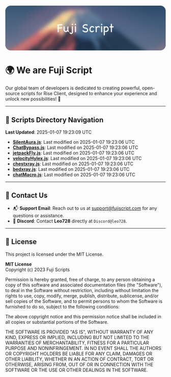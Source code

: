 ![Banner](.github/b.webp)

# 🌍 **We are Fuji Script**

Our global team of developers is dedicated to creating powerful, open-source scripts for Rise Client, designed to enhance your experience and unlock new possibilities! 🌟

---
<!-- SCRIPTS_NAVIGATION_START -->
## 📂 **Scripts Directory Navigation**

**Last Updated**: 2025-01-07 19:23:09 UTC

- **[SilentAura.js](scripts/SilentAura.js)**: Last modified on 2025-01-07 19:23:06 UTC
- **[ChatBypass.js](scripts/ChatBypass.js)**: Last modified on 2025-01-07 19:23:06 UTC
- **[jetpackFly.js](scripts/jetpackFly.js)**: Last modified on 2025-01-07 19:23:06 UTC
- **[velocityHylex.js](scripts/velocityHylex.js)**: Last modified on 2025-01-07 19:23:06 UTC
- **[chestxray.js](scripts/chestxray.js)**: Last modified on 2025-01-07 19:23:06 UTC
- **[bedxray.js](scripts/bedxray.js)**: Last modified on 2025-01-07 19:23:06 UTC
- **[chatMacro.js](scripts/chatMacro.js)**: Last modified on 2025-01-07 19:23:06 UTC

<!-- SCRIPTS_NAVIGATION_END -->

---

## 💬 **Contact Us**  
- 📬 **Support Email**: Reach out to us at [support@fujiscript.com](mailto:support@fujiscript.com) for any questions or assistance.  
- 💬 **Discord**: Contact **Leo728** directly at `Discord@leo728`.

---

## 📜 **License**

This project is licensed under the MIT License.  

**MIT License**  
Copyright (c) 2023 Fuji Scripts  

Permission is hereby granted, free of charge, to any person obtaining a copy of this software and associated documentation files (the "Software"), to deal in the Software without restriction, including without limitation the rights to use, copy, modify, merge, publish, distribute, sublicense, and/or sell copies of the Software, and to permit persons to whom the Software is furnished to do so, subject to the following conditions:  

The above copyright notice and this permission notice shall be included in all copies or substantial portions of the Software.  

THE SOFTWARE IS PROVIDED "AS IS", WITHOUT WARRANTY OF ANY KIND, EXPRESS OR IMPLIED, INCLUDING BUT NOT LIMITED TO THE WARRANTIES OF MERCHANTABILITY, FITNESS FOR A PARTICULAR PURPOSE AND NONINFRINGEMENT. IN NO EVENT SHALL THE AUTHORS OR COPYRIGHT HOLDERS BE LIABLE FOR ANY CLAIM, DAMAGES OR OTHER LIABILITY, WHETHER IN AN ACTION OF CONTRACT, TORT OR OTHERWISE, ARISING FROM, OUT OF OR IN CONNECTION WITH THE SOFTWARE OR THE USE OR OTHER DEALINGS IN THE SOFTWARE.  
